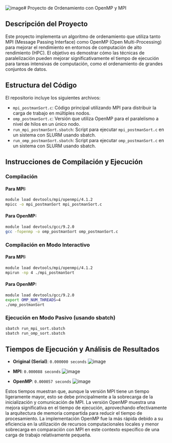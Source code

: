 ![image](https://github.com/jhonsl/IntroPP2222962/assets/69093836/088dec2f-aabe-4530-8ed0-021c23fb3ce3)# Proyecto de Ordenamiento con OpenMP y MPI

## Descripción del Proyecto

Este proyecto implementa un algoritmo de ordenamiento que utiliza tanto MPI (Message Passing Interface) como OpenMP (Open Multi-Processing) para mejorar el rendimiento en entornos de computación de alto rendimiento (HPC). El objetivo es demostrar cómo las técnicas de paralelización pueden mejorar significativamente el tiempo de ejecución para tareas intensivas de computación, como el ordenamiento de grandes conjuntos de datos.

## Estructura del Código

El repositorio incluye los siguientes archivos:

-   `mpi_postmanSort.c`: Código principal utilizando MPI para distribuir la carga de trabajo en múltiples nodos.
-   `omp_postmanSort.c`: Versión que utiliza OpenMP para el paralelismo a nivel de hilos en un único nodo.
-   `run_mpi_postmanSort.sbatch`: Script para ejecutar `mpi_postmanSort.c` en un sistema con SLURM usando sbatch.
-   `run_omp_postmanSort.sbatch`: Script para ejecutar `omp_postmanSort.c` en un sistema con SLURM usando sbatch.

## Instrucciones de Compilación y Ejecución

### Compilación

#### Para MPI:

```bash
module load devtools/mpi/openmpi/4.1.2
mpicc -o mpi_postmanSort mpi_postmanSort.c
```

#### Para OpenMP:

```bash
module load devtools/gcc/9.2.0
gcc -fopenmp -o omp_postmanSort omp_postmanSort.c
```

### Compilación en Modo Interactivo

#### Para MPI:

```bash
module load devtools/mpi/openmpi/4.1.2
mpirun -np 4 ./mpi_postmanSort
```

#### Para OpenMP:

```bash
module load devtools/gcc/9.2.0
export OMP_NUM_THREADS=4
./omp_postmanSort
```

### Ejecución en Modo Pasivo (usando sbatch)

```bash
sbatch run_mpi_sort.sbatch
sbatch run_omp_sort.sbatch
```

## Tiempos de Ejecución y Análisis de Resultados

-   **Original (Serial)**: `0.000000 seconds`
  ![image](https://github.com/jhonsl/IntroPP2222962/assets/69093836/a8a029b1-637d-478e-9cf9-07106dbf4144)

-   **MPI**: `0.000088 seconds`
  ![image](https://github.com/jhonsl/IntroPP2222962/assets/69093836/24902ce4-79ed-4513-a541-1cffc54763be)

-   **OpenMP**: `0.000057 seconds`
  ![image](https://github.com/jhonsl/IntroPP2222962/assets/69093836/c4bf1c26-208c-4ce6-bc7c-e24fbe2c6bd1)


Estos tiempos muestran que, aunque la versión MPI tiene un tiempo ligeramente mayor, esto se debe principalmente a la sobrecarga de la inicialización y comunicación de MPI. La versión OpenMP muestra una mejora significativa en el tiempo de ejecución, aprovechando efectivamente la arquitectura de memoria compartida para reducir el tiempo de procesamiento. La implementación OpenMP fue la más rápida debido a su eficiencia en la utilización de recursos computacionales locales y menor sobrecarga en comparación con MPI en este contexto específico de una carga de trabajo relativamente pequeña.
